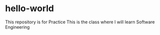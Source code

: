 # hello-world
This repository is for Practice
This is the class where I will learn Software Engineering
